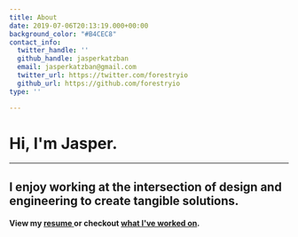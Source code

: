 ```yaml
---
title: About
date: 2019-07-06T20:13:19.000+00:00
background_color: "#B4CEC8"
contact_info:
  twitter_handle: ''
  github_handle: jasperkatzban
  email: jasperkatzban@gmail.com
  twitter_url: https://twitter.com/forestryio
  github_url: https://github.com/forestryio
type: ''

---
```

# Hi, I'm Jasper.

***

## I enjoy working at the intersection of design and engineering to create tangible solutions.

#### View my [resume ](/resume "Resume")or checkout [what I've worked on](/projects "Projects").